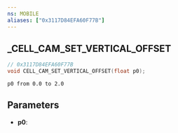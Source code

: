 ```yaml
---
ns: MOBILE
aliases: ["0x3117D84EFA60F77B"]
---
```

## _CELL_CAM_SET_VERTICAL_OFFSET

```c
// 0x3117D84EFA60F77B
void CELL_CAM_SET_VERTICAL_OFFSET(float p0);
```

```
p0 from 0.0 to 2.0
```

## Parameters
* **p0**: 

